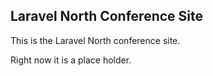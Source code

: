 ## Laravel North Conference Site
This is the Laravel North conference site.

Right now it is a place holder.